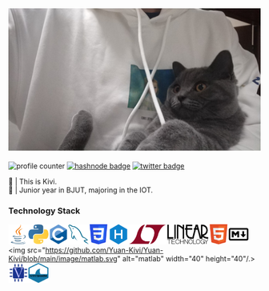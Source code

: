 ![pictureALT](https://github.com/Yuan-Kivi/Yuan-Kivi/blob/main/image/WechatIMG15.jpeg) 
---
![profile counter](https://komarev.com/ghpvc/?username=Yuan-Kivi&color=ECAD9E)
[![hashnode badge](https://img.shields.io/badge/-Yuannn-2962FF?style=flat&logo=Hashnode&logoColor=white&link=https://yuannn.hashnode.dev/)](https://yuannn.hashnode.dev/)
[![twitter badge](https://img.shields.io/badge/-@KiviHu-1DA1F2?style=flat&logo=Twitter&logoColor=white&link=https://twitter.com/KiviHu/)](https://twitter.com/KiviHu)

:panda_face: | This is Kivi.   
:open_book: | Junior year in BJUT, majoring in the IOT.   



### Technology Stack

<img src="https://github.com/Yuan-Kivi/Yuan-Kivi/blob/main/image/java.svg" alt="java" width="40" height="40"/><img src="https://github.com/Yuan-Kivi/Yuan-Kivi/blob/main/image/python.svg" alt="python" width="40" height="40"/><img src="https://github.com/Yuan-Kivi/Yuan-Kivi/blob/main/image/c.svg" alt="c" width="40" height="40"/><img src="https://github.com/Yuan-Kivi/Yuan-Kivi/blob/main/image/mysql.svg" alt="mysql" width="40" height="40"/><img src="https://github.com/Yuan-Kivi/Yuan-Kivi/blob/main/image/css.svg" alt="css" width="40" height="40"/><img src="https://github.com/Yuan-Kivi/Yuan-Kivi/blob/main/image/hexo.svg" alt="hexo" width="40" height="40"/><img src="https://github.com/Yuan-Kivi/Yuan-Kivi/blob/main/image/ltspice.svg.png" alt="ltspice" width="160" height="40"/><img src="https://github.com/Yuan-Kivi/Yuan-Kivi/blob/main/image/html.svg" alt="html" width="40" height="40"/><img src="https://github.com/Yuan-Kivi/Yuan-Kivi/blob/main/image/markdown.svg" alt="markdown" width="40" height="40"/><img src="https://github.com/Yuan-Kivi/Yuan-Kivi/blob/main/image/matlab.svg" alt="matlab" width="40" height="40"/.><img src="https://github.com/Yuan-Kivi/Yuan-Kivi/blob/main/image/verilog.svg" alt="verilog" width="40" height="40"/><img src="https://github.com/Yuan-Kivi/Yuan-Kivi/blob/main/image/wireshark.svg" alt="java" width="40" height="40"/>


